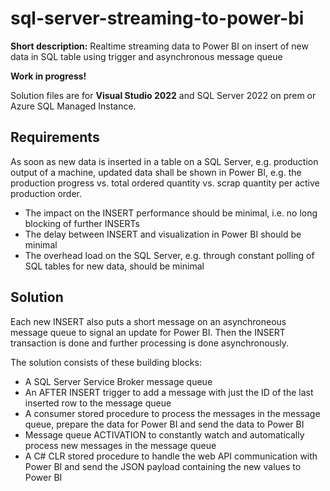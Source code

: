 # sql-server-streaming-to-power-bi
**Short description:** Realtime streaming data to Power BI on insert of new data in SQL table using trigger and asynchronous message queue

**Work in progress!**

Solution files are for **Visual Studio 2022** and SQL Server 2022 on prem or Azure SQL Managed Instance.

## Requirements
As soon as new data is inserted in a table on a SQL Server, e.g. production output of a machine, updated data shall be shown in Power BI, e.g. the production progress vs. total ordered quantity vs. scrap quantity per active production order.
* The impact on the INSERT performance should be minimal, i.e. no long blocking of further INSERTs
* The delay between INSERT and visualization in Power BI should be minimal
* The overhead load on the SQL Server, e.g. through constant polling of SQL tables for new data, should be minimal

## Solution
Each new INSERT also puts a short message on an asynchroneous message queue to signal an update for Power BI. Then the INSERT transaction is done and further processing is done asynchronously.

The solution consists of these building blocks:
* A SQL Server Service Broker message queue
* An AFTER INSERT trigger to add a message with just the ID of the last inserted row to the message queue
* A consumer stored procedure to process the messages in the message queue, prepare the data for Power BI and send the data to Power BI
* Message queue ACTIVATION to constantly watch and automatically process new messages in the message queue
* A C# CLR stored procedure to handle the web API communication with Power BI and send the JSON payload containing the new values to Power BI
